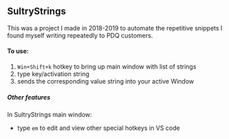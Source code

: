 ## SultryStrings

This was a project I made in 2018-2019 to automate the repetitive snippets I found myself writing repeatedly to PDQ customers.

#### To use:

1. `Win+Shift+k` hotkey to bring up main window with list of strings
1. type key/activation string
1. sends the corresponding value string into your active Window

##### Other features

In SultryStrings main window:

- type `em` to edit and view other special hotkeys in VS code
